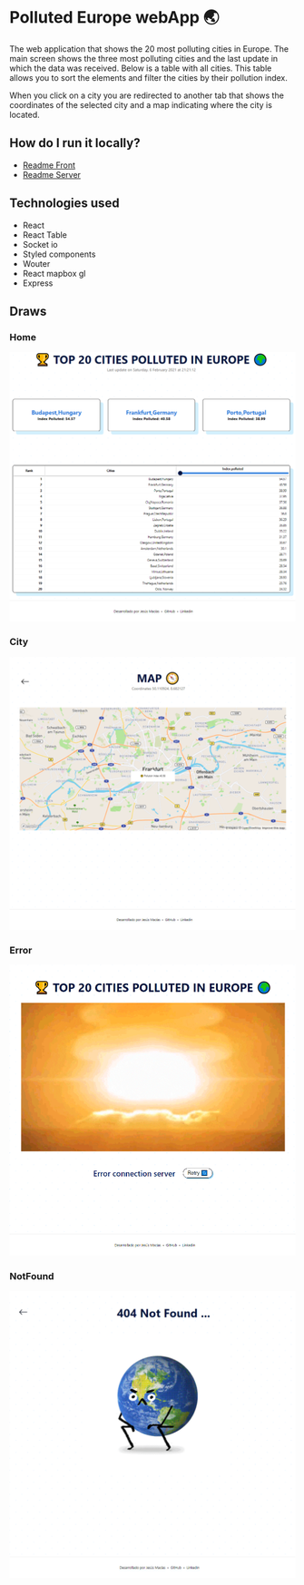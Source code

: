 # Polluted Europe webApp 🌏

The web application that shows the 20 most polluting cities in Europe. The main screen shows the three most polluting cities and the last update in which the data was received. Below is a table with all cities. This table allows you to sort the elements and filter the cities by their pollution index.

When you click on a city you are redirected to another tab that shows the coordinates of the selected city and a map indicating where the city is located.

## How do I run it locally?

- [Readme Front](https://github.com/jmaciasfelix/polluted-europe/blob/main/front/README.md)
- [Readme Server](https://github.com/jmaciasfelix/polluted-europe/blob/main/server/README.md)

## Technologies used

- React
- React Table
- Socket io
- Styled components
- Wouter
- React mapbox gl
- Express

## Draws

### Home

![Home img](https://github.com/jmaciasfelix/polluted-europe/blob/main/draw/Home-min.PNG)

### City

![City img](https://github.com/jmaciasfelix/polluted-europe/blob/main/draw/City-min.PNG)

### Error

![Error img](https://github.com/jmaciasfelix/polluted-europe/blob/main/draw/Error-min.PNG)

### NotFound

![NotFound img](https://github.com/jmaciasfelix/polluted-europe/blob/main/draw/NotFound-min.PNG)
